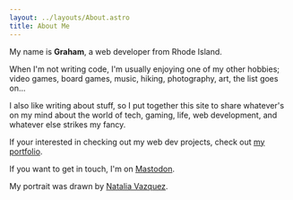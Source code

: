 ```yaml
---
layout: ../layouts/About.astro
title: About Me
---
```


My name is **Graham**, a web developer from Rhode Island.

When I'm not writing code, I'm usually enjoying one of my other hobbies; video games, board games, music, hiking, photography, art, the list goes on...

I also like writing about stuff, so I put together this site to share whatever's on my mind about the world of tech, gaming, life, web development, and whatever else strikes my fancy.

If your interested in checking out my web dev projects, check out [my portfolio](https://ghall.dev/).

If you want to get in touch, I'm on <a rel="me" href="https://mastodon.social/@ghalldev">Mastodon</a>.

My portrait was drawn by [Natalia Vazquez](https://www.nataliavazquezgarcia.com).
